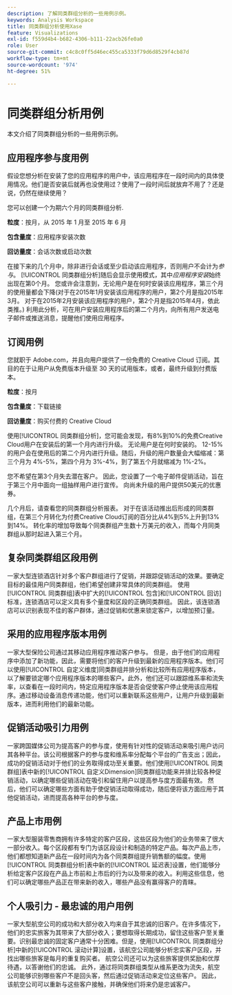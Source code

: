 ```yaml
---
description: 了解同类群组分析的一些用例示例。
keywords: Analysis Workspace
title: 同类群组分析使用Xase
feature: Visualizations
exl-id: f559d4b4-b682-4306-b111-22acb26fe0a0
role: User
source-git-commit: c4c8c0ff5d46ec455ca5333f79d6d8529f4cb87d
workflow-type: tm+mt
source-wordcount: '974'
ht-degree: 51%

---
```


# 同类群组分析用例

本文介绍了同类群组分析的一些用例示例。

## 应用程序参与度用例

假设您想分析在安装了您的应用程序的用户中，该应用程序在一段时间内的具体使用情况。他们是否安装后就再也没使用过？使用了一段时间后就放弃不用了？还是说，仍然在继续使用？

您可以创建一个为期六个月的同类群组分析.

**粒度**：按月，从 2015 年 1 月至 2015 年 6 月

**包含量度**：应用程序安装次数

**回访量度**：会话次数或启动次数

在接下来的几个月中，除非进行会话或至少启动该应用程序，否则用户不会计为&#x200B;*参与*。 [!UICONTROL 同类群组分析]随后会显示使用模式，其中&#x200B;*应用程序安装*&#x200B;始终出现在第0个月。 您或许会注意到，无论用户是在何时安装该应用程序，第三个月的使用量都会下降(对于在2015年1月安装该应用程序的用户，第2个月是指2015年3月。 对于在2015年2月安装该应用程序的用户，第2个月是指2015年4月，依此类推。) 利用此分析，可在用户安装应用程序后的第二个月内，向所有用户发送电子邮件或推送消息，提醒他们使用应用程序。

## 订阅用例

您就职于 Adobe.com，并且向用户提供了一份免费的 Creative Cloud 订阅。其目的在于让用户从免费版本升级至 30 天的试用版本，或者，最终升级到付费版本。

**粒度**：按月

**包含量度**：下载链接

**回访量度**：购买付费的 Creative Cloud

使用[!UICONTROL 同类群组分析]，您可能会发现，有8%到10%的免费Creative Cloud用户在安装后的第一个月内进行升级。 无论用户是在何时安装的。 12-15% 的用户会在使用后的第二个月内进行升级。随后，升级的用户数量会大幅缩减：第三个月为 4%-5%，第四个月为 3%-4%，到了第五个月就缩减为 1%-2%。

您不希望在第3个月失去潜在客户。 因此，您设置了一个电子邮件促销活动，旨在于第三个月中面向一组抽样用户进行宣传。 向尚未升级的用户提供50美元的优惠券。

几个月后，请查看您的同类群组分析报表。 对于在该活动推出后形成的同类群组，在第三个月转化为付费Creative Cloud订阅的百分比从4%到5%上升到13%到14%。 转化率的增加导致每个同类群组产生数十万美元的收入，而每个月同类群组从那时起进入第三个月。

## 复杂同类群组区段用例

一家大型连锁酒店针对多个客户群组进行了促销，并跟踪促销活动的效果。要确定目标的最佳用户同类群组，他们希望创建非常具体的同类群组。 使用[!UICONTROL 同类群组]表中扩大的[!UICONTROL 包含]和[!UICONTROL 回访]标准，连锁酒店可以定义具有多个量度和区段的正确同类群组。 因此，该连锁酒店可以识别表现不佳的客户群体，通过促销和优惠来锁定客户，以增加预订量。

## 采用的应用程序版本用例

一家大型保险公司通过其移动应用程序推动客户参与。 但是，由于他们的应用程序中添加了新功能，因此，需要将他们的客户升级到最新的应用程序版本。他们可以使用[!UICONTROL 自定义维度]同类群组并排分析和比较所有应用程序版本，以了解要锁定哪个应用程序版本的哪些客户。此外，他们还可以跟踪维系率和流失率，以查看在一段时间内，特定应用程序版本是否会促使客户停止使用该应用程序。通过移动设备消息传递功能，他们可以重新联系这些用户，让用户升级到最新版本，进而利用他们的最新功能。

## 促销活动吸引力用例

一家跨国媒体公司为提高客户的参与度，使用有针对性的促销活动来吸引用户访问其各种平台。该公司根据客户的参与度和维系率分配每个平台的广告支出；因此，成功的促销活动对于他们的业务取得成功至关重要。他们使用[!UICONTROL 同类群组]表中新的[!UICONTROL 自定义Dimension]同类群组功能来并排比较各种促销活动，以确定哪些促销活动在吸引和留住用户以提高参与度方面最有效。 然后，他们可以确定哪些方面有助于使促销活动取得成功，随后便将该方面应用于其他促销活动，进而提高各种平台的参与度。

## 产品上市用例

一家大型服装零售商拥有许多特定的客户区段，这些区段为他们的业务带来了很大一部分收入。每个区段都有专门为该区段设计和制造的特定产品。每次产品上市，他们都想知道新产品在一段时间内为各个同类群组提升销售额的幅度。使用[!UICONTROL 同类群组分析]表中新的[!UICONTROL 延迟表]设置，他们能够分析给定客户区段在产品上市前和上市后的行为以及带来的收入。利用这些信息，他们可以确定哪些产品正在带来新的收入，哪些产品没有赢得客户的青睐。

## 个人吸引力 - 最忠诚的用户用例

一家大型航空公司的成功和大部分收入均来自于其忠诚的旧客户。在许多情况下，他们的忠实旅客为其带来了大部分收入；要想取得长期成功，留住这些客户至关重要。识别最忠诚的固定客户通常十分困难。但是，使用[!UICONTROL 同类群组分析]中新的[!UICONTROL 滚动计算]设置，该航空公司能够分析忠实客户区段，并找出哪些旅客是每月的重复购买者。 航空公司还可以为这些旅客提供奖励和优厚待遇，以答谢他们的忠诚。 此外，通过将同类群组类型从维系更改为流失，航空公司能够识别哪些客户不是回头客，然后通过促销活动来定位这些客户。 因此，该航空公司可以重新与这些客户接触，并确保他们将来仍是忠诚客户。
